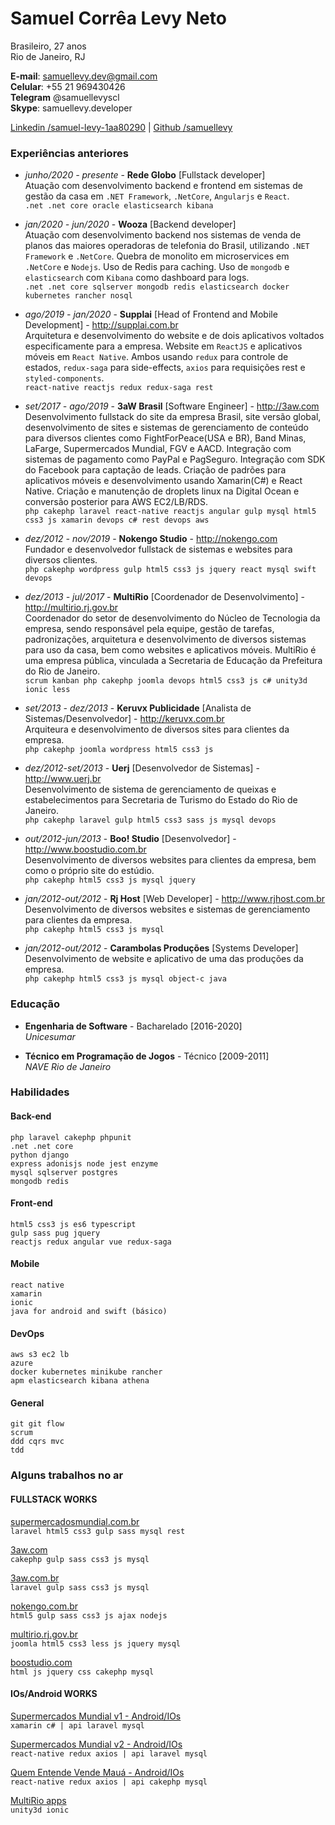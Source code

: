 # Samuel Corrêa Levy Neto

Brasileiro, 27 anos  
Rio de Janeiro, RJ

**E-mail**: samuellevy.dev@gmail.com  
**Celular**: +55 21 969430426  
**Telegram** @samuellevyscl  
**Skype**: samuellevy.developer

[Linkedin /samuel-levy-1aa80290](https://www.linkedin.com/in/samuel-levy-1aa80290/) | [Github /samuellevy](https://github.com/samuellevy/)

### Experiências anteriores

- _junho/2020 - presente_ - **Rede Globo** [Fullstack developer]  
  Atuação com desenvolvimento backend e frontend em sistemas de gestão da casa em `.NET Framework`, `.NetCore`, `Angularjs` e `React`.  
  `.net .net core oracle elasticsearch kibana`

- _jan/2020 - jun/2020_ - **Wooza** [Backend developer]  
  Atuação com desenvolvimento backend nos sistemas de venda de planos das maiores operadoras de telefonia do Brasil, utilizando `.NET Framework` e `.NetCore`. Quebra de monolito em microservices em `.NetCore` e `Nodejs`. Uso de Redis para caching. Uso de `mongodb` e `elasticsearch` com `Kibana` como dashboard para logs.  
  `.net .net core sqlserver mongodb redis elasticsearch docker kubernetes rancher nosql`

- _ago/2019 - jan/2020_ - **Supplai** [Head of Frontend and Mobile Development] - http://supplai.com.br  
  Arquitetura e desenvolvimento do website e de dois aplicativos voltados especificamente para a empresa. Website em `ReactJS` e aplicativos móveis em `React Native`. Ambos usando `redux` para controle de estados, `redux-saga` para side-effects, `axios` para requisições rest e `styled-components`.  
  `react-native reactjs redux redux-saga rest`

- _set/2017 - ago/2019_ - **3aW Brasil** [Software Engineer] - http://3aw.com  
  Desenvolvimento fullstack do site da empresa Brasil, site versão global, desenvolvimento de sites e sistemas de gerenciamento de conteúdo para diversos clientes como FightForPeace(USA e BR), Band Minas, LaFarge, Supermercados Mundial, FGV e AACD. Integração com sistemas de pagamento como PayPal e PagSeguro. Integração com SDK do Facebook para captação de leads. Criação de padrões para aplicativos móveis e desenvolvimento usando Xamarin(C#) e React Native. Criação e manutenção de droplets linux na Digital Ocean e conversão posterior para AWS EC2/LB/RDS.  
  `php cakephp laravel react-native reactjs angular gulp mysql html5 css3 js xamarin devops c# rest devops aws`

- _dez/2012 - nov/2019_ - **Nokengo Studio** - http://nokengo.com  
  Fundador e desenvolvedor fullstack de sistemas e websites para diversos clientes.  
  `php cakephp wordpress gulp html5 css3 js jquery react mysql swift devops`

- _dez/2013 - jul/2017_ - **MultiRio** [Coordenador de Desenvolvimento] - http://multirio.rj.gov.br  
  Coordenador do setor de desenvolvimento do Núcleo de Tecnologia da empresa, sendo responsável pela equipe, gestão de tarefas, padronizações, arquitetura e desenvolvimento de diversos sistemas para uso da casa, bem como websites e aplicativos móveis. MultiRio é uma empresa pública, vinculada a Secretaria de Educação da Prefeitura do Rio de Janeiro.  
  `scrum kanban php cakephp joomla devops html5 css3 js c# unity3d ionic less`

- _set/2013 - dez/2013_ - **Keruvx Publicidade** [Analista de Sistemas/Desenvolvedor] - http://keruvx.com.br  
  Arquiteura e desenvolvimento de diversos sites para clientes da empresa.  
  `php cakephp joomla wordpress html5 css3 js`

- _dez/2012-set/2013_ - **Uerj** [Desenvolvedor de Sistemas] - http://www.uerj.br  
  Desenvolvimento de sistema de gerenciamento de queixas e estabelecimentos para Secretaria de Turismo do Estado do Rio de Janeiro.  
  `php cakephp laravel gulp html5 css3 sass js mysql devops`

- _out/2012-jun/2013_ - **Boo! Studio** [Desenvolvedor] - http://www.boostudio.com.br  
  Desenvolvimento de diversos websites para clientes da empresa, bem como o próprio site do estúdio.  
  `php cakephp html5 css3 js mysql jquery`

- _jan/2012-out/2012_ - **Rj Host** [Web Developer] - http://www.rjhost.com.br  
  Desenvolvimento de diversos websites e sistemas de gerenciamento para clientes da empresa.  
  `php cakephp html5 css3 js mysql`

- _jan/2012-out/2012_ - **Carambolas Produções** [Systems Developer]  
  Desenvolvimento de website e aplicativo de uma das produções da empresa.  
  `php cakephp html5 css3 js mysql object-c java`

### Educação

- **Engenharia de Software** - Bacharelado [2016-2020]  
  _Unicesumar_

- **Técnico em Programação de Jogos** - Técnico [2009-2011]  
  _NAVE Rio de Janeiro_

### Habilidades

#### Back-end

```
php laravel cakephp phpunit
.net .net core
python django
express adonisjs node jest enzyme
mysql sqlserver postgres
mongodb redis
```

#### Front-end

```
html5 css3 js es6 typescript
gulp sass pug jquery
reactjs redux angular vue redux-saga
```

#### Mobile

```
react native
xamarin
ionic
java for android and swift (básico)
```

#### DevOps

```
aws s3 ec2 lb
azure
docker kubernetes minikube rancher
apm elasticsearch kibana athena
```

#### General

```
git git flow
scrum
ddd cqrs mvc
tdd
```

### Alguns trabalhos no ar

#### FULLSTACK WORKS

[supermercadosmundial.com.br](http://3aw.com)  
`laravel html5 css3 gulp sass mysql rest`

[3aw.com](http://3aw.com)  
`cakephp gulp sass css3 js mysql`

[3aw.com.br](http://3aw.com)  
`laravel gulp sass css3 js mysql`

[nokengo.com.br](http://nokengo.com.br)  
`html5 gulp sass css3 js ajax nodejs`

[multirio.rj.gov.br](http://multirio.rj.gov.br)  
`joomla html5 css3 less js jquery mysql`

[boostudio.com](http://boostudio.com.br)  
`html js jquery css cakephp mysql`

#### IOs/Android WORKS

[Supermercados Mundial v1 - Android/IOs]()  
`xamarin c# | api laravel mysql`

[Supermercados Mundial v2 - Android/IOs]()  
`react-native redux axios | api laravel mysql`

[Quem Entende Vende Mauá - Android/IOs]()  
`react-native redux axios | api cakephp mysql`

[MultiRio apps]()  
`unity3d ionic`
